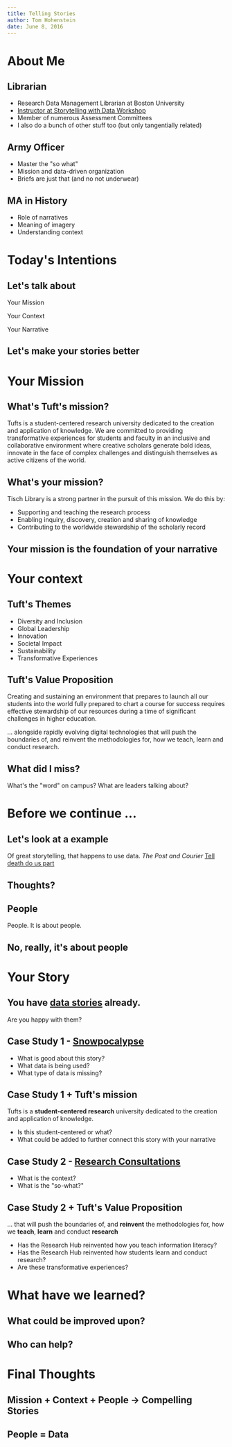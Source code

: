 ```yaml
---
title: Telling Stories
author: Tom Hohenstein
date: June 8, 2016
---
```


# About Me 

## Librarian 

+ Research Data Management Librarian at Boston University 
+ [Instructor at Storytelling with Data Workshop](http://www.bu.edu/com/data-storytelling/)
+ Member of numerous Assessment Committees
+ I also do a bunch of other stuff too (but only tangentially related)

## Army Officer 

+ Master the "so what"
+ Mission and data-driven organization 
+ Briefs are just that (and no not underwear)

## MA in History 

+ Role of narratives 
+ Meaning of imagery 
+ Understanding context 

# Today's Intentions 

## Let's talk about 

Your Mission 

Your Context 

Your Narrative 

## Let's make your stories better

# Your Mission 

## What's Tuft's mission? 

Tufts is a student-centered research university dedicated to the creation and application of knowledge. We are committed to providing transformative experiences for students and faculty in an inclusive and collaborative environment where creative scholars generate bold ideas, innovate in the face of complex challenges and distinguish themselves as active citizens of the world.

## What's your mission? 

Tisch Library is a strong partner in the pursuit of this mission. We do this by:

+ Supporting and teaching the research process
+ Enabling inquiry, discovery, creation and sharing of knowledge
+ Contributing to the worldwide stewardship of the scholarly record

## Your mission is the foundation of your narrative

# Your context 

## Tuft's Themes 

+ Diversity and Inclusion
+ Global Leadership
+ Innovation
+ Societal Impact
+ Sustainability
+ Transformative Experiences

## Tuft's Value Proposition 

Creating and sustaining an environment that prepares to launch all our students into the world fully prepared to chart a course for success requires effective stewardship of our resources during a time of significant challenges in higher education.
 
... alongside rapidly evolving digital technologies that will push the boundaries of, and reinvent the methodologies for, how we teach, learn and conduct research.    

## What did I miss?

What's the "word" on campus? What are leaders talking about? 

# Before we continue ... 

## Let's look at a example 

Of great storytelling, that happens to use data. *The Post and Courier* [Tell death do us part](http://www.postandcourier.com/tilldeath/partone.html)

## Thoughts? 

## People

People. It is about people. 

## No, really, it's about people

# Your Story  

## You have [data stories](http://tischlibrary.tufts.edu/about-us/data) already. 

Are you happy with them? 

## Case Study 1 - [Snowpocalypse](http://tischlibrary.tufts.edu/about-us/data/snow-days-tisch)

+ What is good about this story? 
+ What data is being used? 
+ What type of data is missing? 

## Case Study 1 + Tuft's mission

Tufts is a **student-centered research** university dedicated to the creation and application of knowledge.

+ Is this student-centered or what? 
+ What could be added to further connect this story with your narrative 

## Case Study 2 - [Research Consultations](http://tischlibrary.tufts.edu/about-us/data/research-consultations)

+ What is the context? 
+ What is the "so-what?" 

## Case Study 2 + Tuft's Value Proposition

... that will push the boundaries of, and **reinvent** the methodologies for, how we **teach**, **learn** and conduct **research**

+ Has the Research Hub reinvented how you teach information literacy? 
+ Has the Research Hub reinvented how students learn and conduct research? 
+ Are these transformative experiences? 

# What have we learned? 

## What could be improved upon? 

## Who can help? 

# Final Thoughts 

## Mission + Context + People -> Compelling Stories 

## People = Data  

